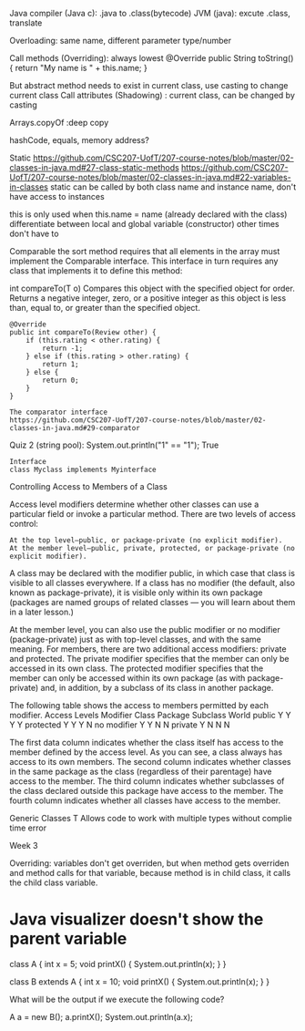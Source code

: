 Java compiler (Java c): .java to .class(bytecode)
JVM (java): excute .class, translate

Overloading: same name, different parameter type/number

Call methods (Overriding): always lowest 
@Override
public String toString(){
    return "My name is " + this.name;
}


But abstract method needs to exist in current class, use casting to change current class
Call attributes (Shadowing) : current class, can be changed by casting

Arrays.copyOf :deep copy

hashCode, equals, memory address?

Static
https://github.com/CSC207-UofT/207-course-notes/blob/master/02-classes-in-java.md#27-class-static-methods
https://github.com/CSC207-UofT/207-course-notes/blob/master/02-classes-in-java.md#22-variables-in-classes
static can be called by both class name and instance name, don't have access to instances

this is only used when 
this.name = name
(already declared with the class)
differentiate between local and global variable (constructor)
other times don't have to 

Comparable
the sort method requires that all elements in the array must implement the Comparable interface. This interface in turn requires any class that implements it to define this method:

int compareTo(T o)
    Compares this object with the specified object for order.
    Returns a negative integer, zero, or a positive integer
    as this object is less than, equal to, or greater than
    the specified object.

    @Override
    public int compareTo(Review other) {
        if (this.rating < other.rating) {
            return -1;
        } else if (this.rating > other.rating) {
            return 1;
        } else {
            return 0;
        }
    }

    The comparator interface
    https://github.com/CSC207-UofT/207-course-notes/blob/master/02-classes-in-java.md#29-comparator



Quiz 2 (string pool):
        System.out.println("1" == "1");
True







    Interface
    class Myclass implements Myinterface




Controlling Access to Members of a Class

Access level modifiers determine whether other classes can use a particular field or invoke a particular method. There are two levels of access control:

    At the top level—public, or package-private (no explicit modifier).
    At the member level—public, private, protected, or package-private (no explicit modifier).

A class may be declared with the modifier public, in which case that class is visible to all classes everywhere. If a class has no modifier (the default, also known as package-private), it is visible only within its own package (packages are named groups of related classes — you will learn about them in a later lesson.)

At the member level, you can also use the public modifier or no modifier (package-private) just as with top-level classes, and with the same meaning. For members, there are two additional access modifiers: private and protected. The private modifier specifies that the member can only be accessed in its own class. The protected modifier specifies that the member can only be accessed within its own package (as with package-private) and, in addition, by a subclass of its class in another package.

The following table shows the access to members permitted by each modifier.
Access Levels Modifier 	Class 	Package 	Subclass 	World
public 	Y 	Y 	Y 	Y
protected 	Y 	Y 	Y 	N
no modifier 	Y 	Y 	N 	N
private 	Y 	N 	N 	N

The first data column indicates whether the class itself has access to the member defined by the access level. As you can see, a class always has access to its own members. The second column indicates whether classes in the same package as the class (regardless of their parentage) have access to the member. The third column indicates whether subclasses of the class declared outside this package have access to the member. The fourth column indicates whether all classes have access to the member.








Generic Classes
T
Allows code to work with multiple types without complie time error








Week 3

Overriding: variables don't get overriden, but when method gets overriden and method calls for that variable, because method is in child class, it calls the child class variable.

# Java visualizer doesn't show the parent variable


class A { 
int x = 5;
void printX() { System.out.println(x); } 
} 

class B extends A { 
int x = 10;
void printX() { System.out.println(x); } 
}

What will be the output if we execute the following code?

A a = new B();
a.printX();
System.out.println(a.x);


































    
